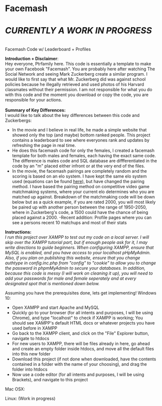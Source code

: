 # Facemash
# ***CURRENTLY A WORK IN PROGRESS***
<br>
Facemash Code w/ Leaderboard + Profiles <br>


__Introduction + Disclaimer__: <br>
Hey everyone, Ptrfamily here. This code is essentially a template to make your own Facebook "Facemash". You are probably here after watching The Social Network and seeing Mark Zuckerberg create a similar program. I would like to first say that what Mr. Zuckerberg did was against school policies because he illegally retrieved and used photos of his Harvard classmates without their permission. I am not responsible for what you do with this code and the moment you download or copy the code, you are responsible for your actions. 
<br>
<br>
__Summary of Key Differences:__ <br>
I would like to talk about the key differences between this code and Zuckerbergs: 
- In the movie and I believe in real life, he made a simple website that showed only the top (and maybe) bottom ranked people. This project contains a leaderboard to see where everyones rank and updates by refreshing the page in real time.
- He does this facemash code for only the females, I created a facemash template for both males and females, each having the exact same code. The difference is males code and SQL database are diffferentiated in the code by an "m" placed either infront or at the very end of the files.
- In the movie, the facemash pairings are completely random and the scoring is based on an elo system. I have kept the same elo system used (equations can be found <a href = "https://en.wikipedia.org/wiki/Elo_rating_system">here</a>), but have changed the pairing method. I have based the pairing method on competitive video game matchmaking systems, where your current elo determines who you are matched up against. Breakdown of the matchmaking code will be down below but as a quick example, if you are rated 2000, you will most likely be paired up with another person between the range of 1950-2050, where in Zuckerberg's code, a 1500 could have the chance of being placed against a 2000.
-Recent addition: Profile pages where you can see a persons recent 10 matchups and most of their stats

__Instructions:__
<br> *I run this project over XAMPP to test out my code on a local server. I will skip over the XAMPP tutorial part, but if enough people ask for it, I may write directions to guide beginners. When configuring XAMPP, ensure that MySQL is enabled, and you have access to your localhost pHpMyAdmin. Also, if you plan on publishing this website, ensure that you change authtype in config.inc.php from "config" to "cookie" to allow you to change the password in phpmMyAdmin to secure your databases. In addition, because this code is messy (I will work on cleaning it up), you will need to add your passwords for male and female seperately and at every designated spot that is mentioned down below.*

Assuming you have the prerequisites done, lets get implementing!
Windows 10:
- Open XAMPP and start Apache and MySQL
- Quickly go to your browser (for all intents and purposes, I will be using Chrome), and type "localhost" to check if XAMPP is working; You should see XAMPP's default HTML docs or whatever projects you have used before in XAMPP
- Go back to the XAMPP client, and click on the "File" Explorer button, navigate to htdocs
- For new users to XAMPP, there will be files already in here, go ahead and create an empty folder inside htdocs, and move all the default files into this new folder
- Download this project (if not done when downloaded, have the contents contained in a folder with the name of your choosing), and drag the folder into htdocs
- Now use a code editor (for all intents and purposes, I will be using Brackets), and navigate to this project

Mac OSX:

Linux: (Work in progress)
